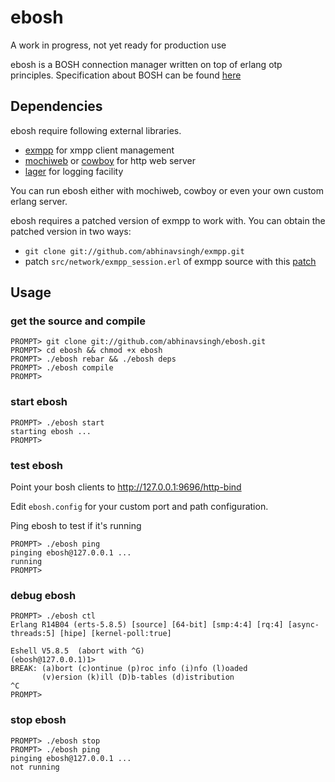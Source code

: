 ebosh
======
A work in progress, not yet ready for production use

ebosh is a BOSH connection manager written on top of erlang otp principles.
Specification about BOSH can be found [here](http://xmpp.org/extensions/xep-0124.html)

Dependencies
-------------
ebosh require following external libraries.

* [exmpp](https://github.com/abhinavsingh/exmpp/) for xmpp client management
* [mochiweb](https://github.com/abhinavsingh/mochiweb/) or [cowboy](https://github.com/abhinavsingh/cowboy/) for http web server
* [lager](https://github/abhinavsingh/lager/) for logging facility

You can run ebosh either with mochiweb, cowboy or even your own custom erlang server.

ebosh requires a patched version of exmpp to work with. You can obtain the 
patched version in two ways:
* `git clone git://github.com/abhinavsingh/exmpp.git`
* patch `src/network/exmpp_session.erl` of exmpp source with this [patch](https://github.com/abhinavsingh/exmpp/commit/580d736ad9c6c776ee1cc83bdcf2f63ca9096b2c)

Usage
------

### get the source and compile

	PROMPT> git clone git://github.com/abhinavsingh/ebosh.git
	PROMPT> cd ebosh && chmod +x ebosh
	PROMPT> ./ebosh rebar && ./ebosh deps
	PROMPT> ./ebosh compile
	PROMPT>

### start ebosh

	PROMPT> ./ebosh start
	starting ebosh ...
	PROMPT> 

### test ebosh

Point your bosh clients to http://127.0.0.1:9696/http-bind

Edit `ebosh.config` for your custom port and path configuration.

Ping ebosh to test if it's running

	PROMPT> ./ebosh ping
	pinging ebosh@127.0.0.1 ...
	running
	PROMPT> 

### debug ebosh

	PROMPT> ./ebosh ctl
	Erlang R14B04 (erts-5.8.5) [source] [64-bit] [smp:4:4] [rq:4] [async-threads:5] [hipe] [kernel-poll:true]
	
	Eshell V5.8.5  (abort with ^G)
	(ebosh@127.0.0.1)1>
	BREAK: (a)bort (c)ontinue (p)roc info (i)nfo (l)oaded
	       (v)ersion (k)ill (D)b-tables (d)istribution
	^C
	PROMPT>

### stop ebosh

	PROMPT> ./ebosh stop
	PROMPT> ./ebosh ping
	pinging ebosh@127.0.0.1 ...
	not running
